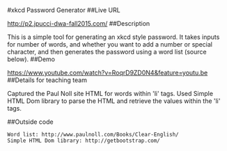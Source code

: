 #xkcd Password Generator
##Live URL

<http://p2.jpucci-dwa-fall2015.com/>
##Description

This is a simple tool for generating an xkcd style password. It takes inputs for number of words, and whether you want to add a number or special character, and then generates the password using a word list (source below). 
##Demo

https://www.youtube.com/watch?v=RoqrD9ZD0N4&feature=youtu.be
##Details for teaching team

Captured the Paul Noll site HTML for words within 'li' tags. Used Simple HTML Dom library to parse the HTML and retrieve the values within the 'li' tags. 


##Outside code

    Word list: http://www.paulnoll.com/Books/Clear-English/
    Simple HTML Dom library: http://getbootstrap.com/
